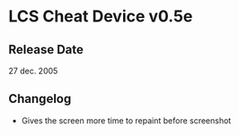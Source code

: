 # LCS Cheat Device v0.5e

## Release Date
27 dec. 2005

## Changelog
 - Gives the screen more time to repaint before screenshot